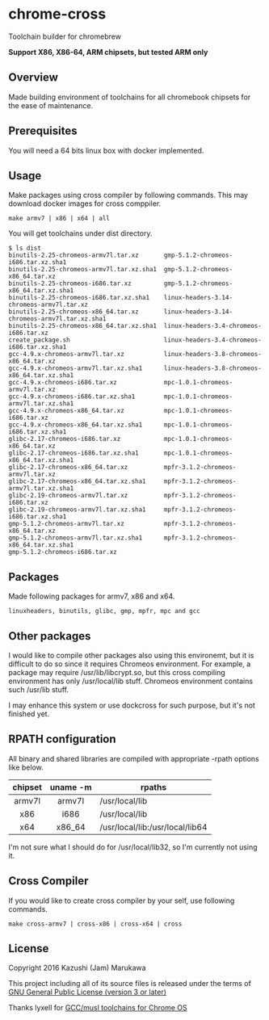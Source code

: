 chrome-cross
============
Toolchain builder for chromebrew

**Support X86, X86-64, ARM chipsets, but tested ARM only**

Overview
--------

Made building environment of toolchains for all chromebook chipsets for the ease of maintenance.

Prerequisites
-------------

You will need a 64 bits linux box with docker implemented.

Usage
-----

Make packages using cross compiler by following commands.  This may download docker images for cross comppiler.

    make armv7 | x86 | x64 | all

You will get toolchains under dist directory.

```
$ ls dist
binutils-2.25-chromeos-armv7l.tar.xz       gmp-5.1.2-chromeos-i686.tar.xz.sha1
binutils-2.25-chromeos-armv7l.tar.xz.sha1  gmp-5.1.2-chromeos-x86_64.tar.xz
binutils-2.25-chromeos-i686.tar.xz         gmp-5.1.2-chromeos-x86_64.tar.xz.sha1
binutils-2.25-chromeos-i686.tar.xz.sha1    linux-headers-3.14-chromeos-armv7l.tar.xz
binutils-2.25-chromeos-x86_64.tar.xz       linux-headers-3.14-chromeos-armv7l.tar.xz.sha1
binutils-2.25-chromeos-x86_64.tar.xz.sha1  linux-headers-3.4-chromeos-i686.tar.xz
create_package.sh                          linux-headers-3.4-chromeos-i686.tar.xz.sha1
gcc-4.9.x-chromeos-armv7l.tar.xz           linux-headers-3.8-chromeos-x86_64.tar.xz
gcc-4.9.x-chromeos-armv7l.tar.xz.sha1      linux-headers-3.8-chromeos-x86_64.tar.xz.sha1
gcc-4.9.x-chromeos-i686.tar.xz             mpc-1.0.1-chromeos-armv7l.tar.xz
gcc-4.9.x-chromeos-i686.tar.xz.sha1        mpc-1.0.1-chromeos-armv7l.tar.xz.sha1
gcc-4.9.x-chromeos-x86_64.tar.xz           mpc-1.0.1-chromeos-i686.tar.xz
gcc-4.9.x-chromeos-x86_64.tar.xz.sha1      mpc-1.0.1-chromeos-i686.tar.xz.sha1
glibc-2.17-chromeos-i686.tar.xz            mpc-1.0.1-chromeos-x86_64.tar.xz
glibc-2.17-chromeos-i686.tar.xz.sha1       mpc-1.0.1-chromeos-x86_64.tar.xz.sha1
glibc-2.17-chromeos-x86_64.tar.xz          mpfr-3.1.2-chromeos-armv7l.tar.xz
glibc-2.17-chromeos-x86_64.tar.xz.sha1     mpfr-3.1.2-chromeos-armv7l.tar.xz.sha1
glibc-2.19-chromeos-armv7l.tar.xz          mpfr-3.1.2-chromeos-i686.tar.xz
glibc-2.19-chromeos-armv7l.tar.xz.sha1     mpfr-3.1.2-chromeos-i686.tar.xz.sha1
gmp-5.1.2-chromeos-armv7l.tar.xz           mpfr-3.1.2-chromeos-x86_64.tar.xz
gmp-5.1.2-chromeos-armv7l.tar.xz.sha1      mpfr-3.1.2-chromeos-x86_64.tar.xz.sha1
gmp-5.1.2-chromeos-i686.tar.xz
```

Packages
--------

Made following packages for armv7, x86 and x64.

    linuxheaders, binutils, glibc, gmp, mpfr, mpc and gcc

Other packages
--------------

I would like to compile other packages also using this environemt, but it is difficult to do so since it requires Chromeos environment.  For example, a package may require /usr/lib/libcrypt.so, but this cross compiling environment has only /usr/local/lib stuff.  Chromeos environment contains such /usr/lib stuff.

I may enhance this system or use dockcross for such purpose, but it's not finished yet.

RPATH configuration
-------------------

All binary and shared libraries are compiled with appropriate -rpath options like below.

|chipset|uname -m|rpaths|
|:---:|:---:|---|
|armv7l|armv7l|/usr/local/lib|
|x86|i686|/usr/local/lib|
|x64|x86\_64|/usr/local/lib:/usr/local/lib64|

I'm not sure what I should do for /usr/local/lib32, so I'm currently not using it.

Cross Compiler
--------------

If you would like to create cross compiler by your self, use following commands.

    make cross-armv7 | cross-x86 | cross-x64 | cross

License
-------

Copyright 2016 Kazushi (Jam) Marukawa

This project including all of its source files is released under the terms of [GNU General Public License (version 3 or later)](http://www.gnu.org/licenses/gpl.txt)

Thanks lyxell for [GCC/musl toolchains for Chrome OS](https://github.com/lyxell/chromeos-gcc-toolchains)
